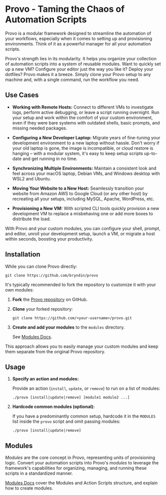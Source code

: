 # Provo - Taming the Chaos of Automation Scripts

Provo is a modular framework designed to streamline the automation of your workflows, especially when it comes to setting up and provisioning environments. Think of it as a powerful manager for all your automation scripts.

Provo's strength lies in its modularity. It helps you organize your collection of automation scripts into a system of reusable modules. Want to quickly set up a new VM? Configure your editor just the way you like it? Deploy your dotfiles? Provo makes it a breeze. Simply clone your Provo setup to any machine and, with a single command, run the workflow you need.

## Use Cases

- **Working with Remote Hosts:** Connect to different VMs to investigate logs, perform active debugging, or leave a script running overnight. Run your setup and work within the comfort of your custom environment, even if they were bare systems with outdated shells, basic prompts, and missing needed packages.

- **Configuring a New Developer Laptop:**  Migrate years of fine-tuning your development environment to a new laptop without hassle. Don't worry if your old laptop is gone, the image is incompatible, or cloud restore is hanging – with a modular system, it's easy to keep setup scripts up-to-date and get running in no time.

- **Synchronizing Multiple Environments:**  Maintain a consistent look and feel across your macOS laptop, Debian VMs, and Windows desktop with WSL2 and Ubuntu.

- **Moving Your Website to a New Host:** Seamlessly transition your website from Amazon AWS to Google Cloud (or any other host) by recreating all your setups, including MySQL, Apache, WordPress, etc.

- **Provisioning a New VM:** With scripted CLI tools quickly provision a new development VM to replace a misbehaving one or add more boxes to distribute the load.

With Provo and your custom modules, you can configure your shell, prompt, and editor, unroll your development setup, launch a VM, or migrate a host within seconds, boosting your productivity.

## Installation

While you can clone Provo directly:

```shell
git clone https://github.com/bryndin/provo
```

It's typically recommended to fork the repository to customize it with your own modules:

1. **Fork** the [Provo repository](https://github.com/bryndin/provo) on GitHub.
2. **Clone** your forked repository:

   ```shell
   git clone https://github.com/<your-username>/provo.git
   ```

3. **Create and add your modules** to the `modules` directory.

    See [Modules Docs](https://github.com/bryndin/provo/blob/master/modules/README.md).

This approach allows you to easily manage your custom modules and keep them separate from the original Provo repository.

## Usage

1. **Specify an action and modules:**

   Provide an action (`install`, `update`, or `remove`) to run on a list of modules:

    ```shell
    ./provo [install|update|remove] [module1 module2 ...]
    ```

2. **Hardcode common modules (optional):**

   If you have a predominantly common setup, hardcode it in the `MODULES` list inside the `provo` script and omit passing modules:

    ```shell
    ./provo [install|update|remove]
    ```

## Modules

*Modules* are the core concept in Provo, representing units of provisioning logic. Convert your automation scripts into Provo's *modules* to leverage the framework's capabilities for organizing, managing, and running these scripts in a standardized manner.

[Modules Docs](https://github.com/bryndin/provo/blob/master/modules/README.md) cover the Modules and Action Scripts structure, and explain how to create modules.
